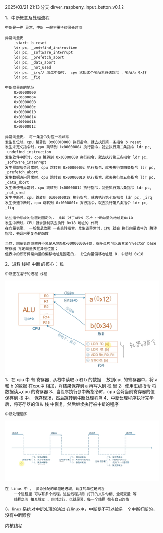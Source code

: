 2025/03/21 21:13
    分支
        dirver_raspberry_input_button_v0.1.2

1、中断概念及处理流程

    中断是一种 异常，中断 一般不要持续很长时间
    
    异常向量表
        _start: b reset
        ldr pc, _undefind_instruction
        ldr pc, _software_interrupt
        ldr pc, _prefetch_abort
        ldr pc, _data_abort
        ldr pc, _not_used
        ldr pc, _irq// 发生中断时， cpu 跳到这个地址执行该指令 ，地址为 0x18
        ldr pc, _fiq

    中断向量表的地址
        0x00000000
        0x00000004
        0x00000008
        0x0000000c
        0x00000010
        0x00000014
        0x00000018
        0x0000001c

    异常向量表， 每一条指令对应一种异常
    发生复位时，cpu 跳转到 0x00000000 执行指令，就去执行第一条指令 b reset
    发生未定义指令时，cpu 跳转到 0x00000004 执行指令，就去执行第二条指令 ldr pc, _undefind_instruction
    发生软件中断时，cpu 跳转到 0x00000008 执行指令，就去执行第三条指令 ldr pc, _software_interrupt
    发生预取指令异常时，cpu 跳转到 0x0000000c 执行指令，就去执行第四条指令 ldr pc, _prefetch_abort
    发生数据访问异常时，cpu 跳转到 0x00000010 执行指令，就去执行第五条指令 ldr pc, _data_abort
    发生未使用异常时，cpu 跳转到 0x00000014 执行指令，就去执行第六条指令 ldr pc, _not_used
    发生中断时，cpu 跳转到 0x00000018 执行指令，就去执行第七条指令 ldr pc, _irq
    发生快速中断时，cpu 跳转到 0x0000001c 执行指令，就去执行第八条指令 ldr pc, _fiq

    这些指令存放的位置时固定的， 比如 对于ARM9 芯片 中断向量的地址是0x18
    发生中断时，CPU 就会强制跳去执行 0x18 地址的 代码
    在向量表里， 一般都是放置 一条跳转指令，发生该异常时，CPU 就会 执行向量表中的 跳转指令，去调用更复杂的函数

    当然，向量表的位置并不总是从地址0x00000000开始，很多芯片可以设置某个vector base寄存器 指定向量表在其他位置；
    但表中的哥哥异常向量的偏移地址是固定的， 复位向量偏移地址是 0. 中断时 0x18







2、进程 线程 中断 的核心： 栈

    中断正在运行的进程 线程
![20执行程序的过程](./cpu%20执行程序的过程.png)
    1、在 cpu 中 有 寄存器 , 从栈中读取 a 和 b 的数据， 放到cpu 的寄存器中，将 a 和 b 的数据 在cpu中 相加，将结果保存到 a 再写入到 栈 里
    2、使用汇编指令 将数据读入cpu 的寄存器
    3、当程序执行到中断指令时，cpu 会将当前寄存器的值保存到 栈 中， 保存现场，然后跳转到中断处理程序
    4、中断处理程序执行完毕后，将寄存器的值从 栈 中恢复，然后继续执行被中断的程序


    中断处理程序
![20执行程序的过程](./程序中断执行过程.png)





    在 linux 中 ， 资源分配的单位是进城，调度的单位是线程
        一个进程里 可以有多个线程，这些线程共用 打开的文件句柄、全局变量 等
        线程之间 相互独立 ，同时运行，也就是说，每一个线程 都有自己的栈




3、linux 系统对中断处理的演进
    在linux中，中断是不可以被另一个中断打断的， 没有中断嵌套
    




内核线程